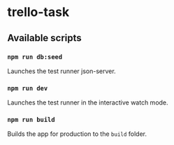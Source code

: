 # trello-task

## Available scripts

### `npm run db:seed`
Launches the test runner json-server.

### `npm run dev`
Launches the test runner in the interactive watch mode.

### `npm run build`
Builds the app for production to the `build` folder.
